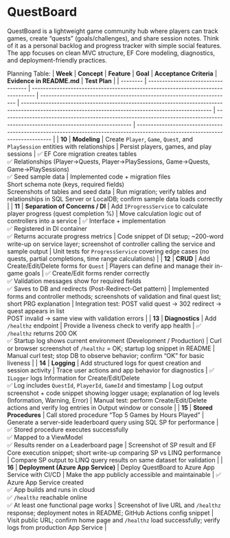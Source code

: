 # QuestBoard
QuestBoard is a lightweight game community hub where players can track games, create “quests” (goals/challenges), and share session notes. Think of it as a personal backlog and progress tracker with simple social features. The app focuses on clean MVC structure, EF Core modeling, diagnostics, and deployment-friendly practices.

Planning Table:
| **Week** | **Concept**                        | **Feature**                                                                     | **Goal**                                                              | **Acceptance Criteria**                                                                                                                             | **Evidence in README.md**                                                                                                     | **Test Plan**                                                                                                                 |
| -------- | ---------------------------------- | ------------------------------------------------------------------------------- | --------------------------------------------------------------------- | --------------------------------------------------------------------------------------------------------------------------------------------------- | ----------------------------------------------------------------------------------------------------------------------------- | ----------------------------------------------------------------------------------------------------------------------------- |
| **10**   | **Modeling**                       | Create `Player`, `Game`, `Quest`, and `PlaySession` entities with relationships | Persist players, games, and play sessions                             | ✅ EF Core migration creates tables <br>✅ Relationships (Player→Quests, Player→PlaySessions, Game→Quests, Game→PlaySessions)<br>✅ Seed sample data   | Implemented code + migration files <br>Short schema note (keys, required fields) <br>Screenshots of tables and seed data      | Run migration; verify tables and relationships in SQL Server or LocalDB; confirm sample data loads correctly                  |
| **11**   | **Separation of Concerns / DI**    | Add `IProgressService` to calculate player progress (quest completion %)        | Move calculation logic out of controllers into a service              | ✅ Interface + implementation <br>✅ Registered in DI container <br>✅ Returns accurate progress metrics                                               | Code snippet of DI setup; ~200-word write-up on service layer; screenshot of controller calling the service and sample output | Unit tests for `ProgressService` covering edge cases (no quests, partial completions, time range calculations)                |
| **12**   | **CRUD**                           | Add Create/Edit/Delete forms for `Quest`                                        | Players can define and manage their in-game goals                     | ✅ Create/Edit forms render correctly <br>✅ Validation messages show for required fields <br>✅ Saves to DB and redirects (Post-Redirect-Get pattern) | Implemented forms and controller methods; screenshots of validation and final quest list; short PRG explanation               | Integration test: POST valid quest → 302 redirect → quest appears in list <br>POST invalid → same view with validation errors |
| **13**   | **Diagnostics**                    | Add `/healthz` endpoint                                                         | Provide a liveness check to verify app health                         | ✅ `/healthz` returns 200 OK <br>✅ Startup log shows current environment (Development / Production)                                                  | Curl or browser screenshot of `/healthz` = OK; startup log snippet in README                                                  | Manual curl test; stop DB to observe behavior; confirm “OK” for basic liveness                                                |
| **14**   | **Logging**                        | Add structured logs for quest creation and session activity                     | Trace user actions and app behavior for diagnostics                   | ✅ `ILogger` logs Information for Create/Edit/Delete <br>✅ Log includes `QuestId`, `PlayerId`, `GameId` and timestamp                                | Log output screenshot + code snippet showing logger usage; explanation of log levels (Information, Warning, Error)            | Manual test: perform Create/Edit/Delete actions and verify log entries in Output window or console                            |
| **15**   | **Stored Procedures**              | Call stored procedure “Top 5 Games by Hours Played”                             | Generate a server-side leaderboard query using SQL SP for performance | ✅ Stored procedure executes successfully <br>✅ Mapped to a ViewModel <br>✅ Results render on a Leaderboard page                                     | Screenshot of SP result and EF Core execution snippet; short write-up comparing SP vs LINQ performance                        | Compare SP output to LINQ query results on same dataset for validation                                                        |
| **16**   | **Deployment (Azure App Service)** | Deploy QuestBoard to Azure App Service with CI/CD                               | Make the app publicly accessible and maintainable                     | ✅ Azure App Service created <br>✅ App builds and runs in cloud <br>✅ `/healthz` reachable online <br>✅ At least one functional page works           | Screenshot of live URL and `/healthz` response; deployment notes in README; GitHub Actions config snippet                     | Visit public URL; confirm home page and `/healthz` load successfully; verify logs from production App Service                 |
